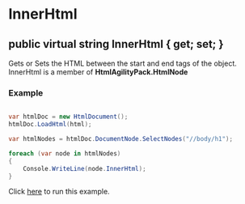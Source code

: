 # InnerHtml

## public virtual string InnerHtml { get; set; }

Gets or Sets the HTML between the start and end tags of the object. InnerHtml is a member of **HtmlAgilityPack.HtmlNode**

### Example

```csharp

var htmlDoc = new HtmlDocument();
htmlDoc.LoadHtml(html);

var htmlNodes = htmlDoc.DocumentNode.SelectNodes("//body/h1");

foreach (var node in htmlNodes)
{
    Console.WriteLine(node.InnerHtml);
}

```

Click [here](https://dotnetfiddle.net/B0JkGV) to run this example.
